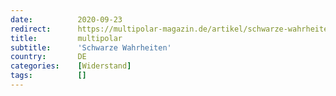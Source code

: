 ```yaml
---
date:          2020-09-23
redirect:      https://multipolar-magazin.de/artikel/schwarze-wahrheiten
title:         multipolar
subtitle:      'Schwarze Wahrheiten'
country:       DE
categories:    [Widerstand]
tags:          []
---
```

